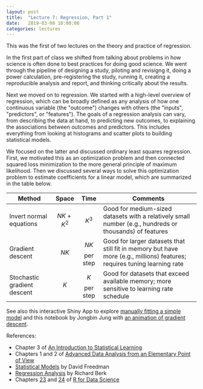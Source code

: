 ```yaml
---
layout: post
title:  "Lecture 7: Regression, Part 1"
date:   2019-03-08 10:00:00
categories: lectures
---
```


This was the first of two lectures on the theory and practice of regression.

<center>
<script async class="speakerdeck-embed" data-id="199594cffb524787a7bced446593789a" data-ratio="1.33333333333333" src="//speakerdeck.com/assets/embed.js"></script>
</center>

In the first part of class we shifted from talking about problems in how science is often done to best practices for doing good science. We went through the pipeline of designing a study, piloting and revisigng it, doing a power calculation, pre-registering the study, running it, creating a reproducible analysis and report, and thinking critically about the results.

Next we moved on to regression.
We started with a high-level overview of regression, which can be broadly defined as any analysis of how one continuous variable (the "outcome") changes with others (the "inputs", "predictors", or "features").
The goals of a regression analysis can vary, from describing the data at hand, to predicting new outcomes, to explaining the associations between outcomes and predictors.
This includes everything from looking at histograms and scatter plots to building statistical models.

We focused on the latter and discussed ordinary least squares regression.
First, we motivated this as an optimization problem and then connected squared loss minimization to the more general principle of maximum likelihood.
Then we discussed several ways to solve this optimization problem to estimate coefficients for a linear model, which are summarized in the table below.

Method                      | Space            | Time              | Comments 
------                      | :----:           | :--:              | -------- 
Invert normal equations     | $$ N K + K^2 $$  | $$ K^3 $$         | Good for medium-sized datasets with a relatively small number (e.g., hundreds or thousands) of features
Gradient descent            | $$ N K $$        | $$ NK $$ per step | Good for larger datasets that still fit in memory but have more (e.g., millions) features; requires tuning learning rate
Stochastic gradient descent | $$ K $$          | $$ K $$ per step  | Good for datasets that exceed available memory; more sensitive to learning rate schedule

See also this interactive Shiny App to explore [manually fitting a simple model](https://jmhmsr.shinyapps.io/modelfit/) and this notebook by Jongbin Jung with [an animation of gradient descent](http://jakehofman.com/gd/).

<!--
In the second half of class we looked at fitting linear models in R, with an application to understanding how internet browsing activity varies by age and gender.
See the [Jupyter notebook](https://github.com/jhofman/msd2017/blob/master/lectures/lecture_6/linear_models.ipynb) up on Github for more details.
The main lesson here is that there's more to modeling than just optimization, with many important steps along the way that range from collecting and specifying outcomes and predictors, to determining the form of a model, to assessing performance and interpreting results.
-->

References:

* Chapter 3 of [An Introduction to Statistical Learning](http://www-bcf.usc.edu/~gareth/ISL/)
* Chapters 1 and 2 of [Advanced Data Analysis from an Elementary Point of View](http://www.stat.cmu.edu/%7Ecshalizi/ADAfaEPoV/)
* [Statistical Models](http://www.cambridge.org/us/academic/subjects/statistics-probability/statistical-theory-and-methods/statistical-models-theory-and-practice-2nd-edition?format=PB) by David Freedman
* [Regression Analysis](https://us.sagepub.com/en-us/nam/regression-analysis/book226138) by Richard Berk
* Chapters [23](http://r4ds.had.co.nz/model-basics.html) and [24](http://r4ds.had.co.nz/model-building.html) of [R for Data Science](http://r4ds.had.co.nz)
